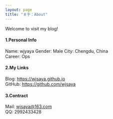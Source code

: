 ```yaml
---
layout: page
title: "关于：About"
---
```

Welcome to visit my blog!

#### 1.Personal Info
Name: wjyaya
Gender: Male
City: Chengdu, China  
Career: Ops

#### 2.My Links
Blog: <https://wjsaya.github.io>  
GitHub: <https://github.com/wjsaya>  


#### 3.Contract
Mail: wjsaya@163.com   
QQ: 2992433428  



